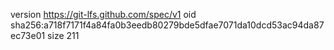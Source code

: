 version https://git-lfs.github.com/spec/v1
oid sha256:a718f7171f4a84fa0b3eedb80279bde5dfae7071da10dcd53ac94da87ec73e01
size 211
